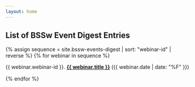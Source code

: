 ```yaml
---
layout: home
---
```

<h2>List of BSSw Event Digest Entries</h2>

{% assign sequence = site.bssw-events-digest | sort: "webinar-id" | reverse %}
{% for webinar in sequence %}

<section style="margin-bottom: 15px">
  <p>{{ webinar.webinar-id }}. 
      <strong><a href="{{ site.baseurl }}{{ webinar.url }}">{{ webinar.title }}</a></strong> ({{ webinar.date | date: "%F" }})
  </p> 
</section>
{% endfor %}
